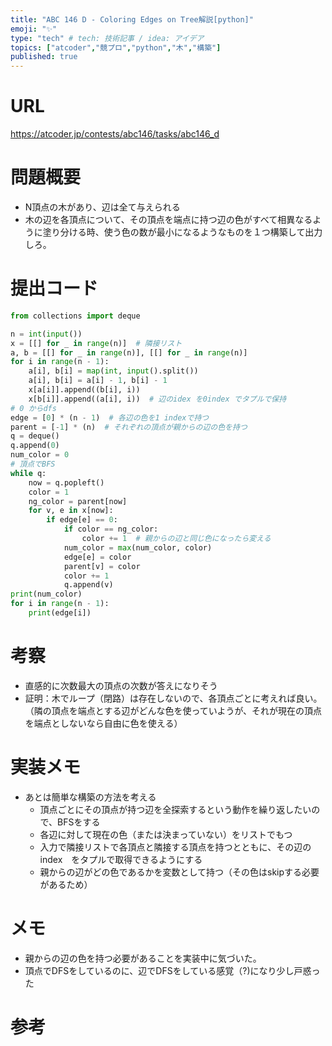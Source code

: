 ```yaml
---
title: "ABC 146 D - Coloring Edges on Tree解説[python]"
emoji: "✨"
type: "tech" # tech: 技術記事 / idea: アイデア
topics: ["atcoder","競プロ","python","木","構築"]
published: true
---
```


# URL
https://atcoder.jp/contests/abc146/tasks/abc146_d

# 問題概要
- N頂点の木があり、辺は全て与えられる
- 木の辺を各頂点について、その頂点を端点に持つ辺の色がすべて相異なるように塗り分ける時、使う色の数が最小になるようなものを１つ構築して出力しろ。

# 提出コード
```python
from collections import deque

n = int(input())
x = [[] for _ in range(n)]  # 隣接リスト
a, b = [[] for _ in range(n)], [[] for _ in range(n)]
for i in range(n - 1):
    a[i], b[i] = map(int, input().split())
    a[i], b[i] = a[i] - 1, b[i] - 1
    x[a[i]].append((b[i], i))
    x[b[i]].append((a[i], i))  # 辺のidex を0index でタプルで保持
# 0 からdfs
edge = [0] * (n - 1)  # 各辺の色を1 indexで持つ
parent = [-1] * (n)  # それぞれの頂点が親からの辺の色を持つ
q = deque()
q.append(0)
num_color = 0
# 頂点でBFS
while q:
    now = q.popleft()
    color = 1
    ng_color = parent[now]
    for v, e in x[now]:
        if edge[e] == 0:
            if color == ng_color:
                color += 1  # 親からの辺と同じ色になったら変える
            num_color = max(num_color, color)
            edge[e] = color
            parent[v] = color
            color += 1
            q.append(v)
print(num_color)
for i in range(n - 1):
    print(edge[i])

```

# 考察
- 直感的に次数最大の頂点の次数が答えになりそう
 - 証明：木でループ（閉路）は存在しないので、各頂点ごとに考えれば良い。（隣の頂点を端点とする辺がどんな色を使っていようが、それが現在の頂点を端点としないなら自由に色を使える）

# 実装メモ
- あとは簡単な構築の方法を考える
  - 頂点ごとにその頂点が持つ辺を全探索するという動作を繰り返したいので、BFSをする
  - 各辺に対して現在の色（または決まっていない）をリストでもつ
  - 入力で隣接リストで各頂点と隣接する頂点を持つとともに、その辺のindex　をタプルで取得できるようにする
  - 親からの辺がどの色であるかを変数として持つ（その色はskipする必要があるため）

# メモ
- 親からの辺の色を持つ必要があることを実装中に気づいた。
- 頂点でDFSをしているのに、辺でDFSをしている感覚（?)になり少し戸惑った


# 参考
